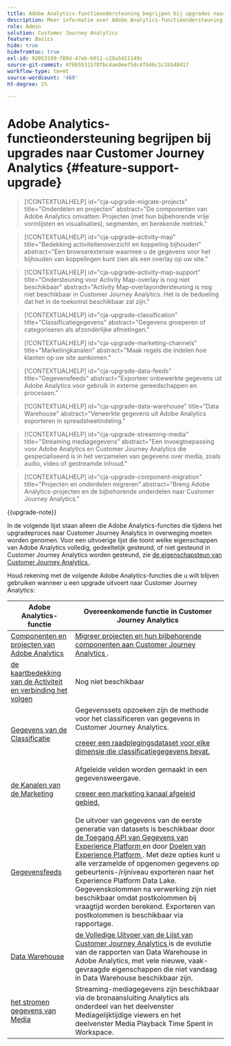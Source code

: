 ```yaml
---
title: Adobe Analytics-functieondersteuning begrijpen bij upgrades naar Customer Journey Analytics
description: Meer informatie over Adobe Analytics-functieondersteuning bij upgrades naar Customer Journey Analytics
role: Admin
solution: Customer Journey Analytics
feature: Basics
hide: true
hidefromtoc: true
exl-id: 92053109-f80d-47ab-b011-c28a5411149c
source-git-commit: 4f6b5531578fbc4ae0eef5dc4fb46c3c1b548417
workflow-type: tm+mt
source-wordcount: '469'
ht-degree: 1%

---
```


# Adobe Analytics-functieondersteuning begrijpen bij upgrades naar Customer Journey Analytics {#feature-support-upgrade}

<!-- markdownlint-disable MD034 -->

>[!CONTEXTUALHELP]
>id="cja-upgrade-migrate-projects"
>title="Onderdelen en projecten"
>abstract="De componenten van Adobe Analytics omvatten: Projecten (met hun bijbehorende vrije vormlijsten en visualisaties), segmenten, en berekende metriek."

<!-- markdownlint-enable MD034 -->

<!-- markdownlint-disable MD034 -->

>[!CONTEXTUALHELP]
>id="cja-upgrade-activity-map"
>title="Bedekking activiteitenoverzicht en koppeling bijhouden"
>abstract="Een browserextensie waarmee u de gegevens voor het bijhouden van koppelingen kunt zien als een overlay op uw site."

<!-- markdownlint-enable MD034 -->

<!-- markdownlint-disable MD034 -->

>[!CONTEXTUALHELP]
>id="cja-upgrade-activity-map-support"
>title="Ondersteuning voor Activity Map-overlay is nog niet beschikbaar"
>abstract="Activity Map-overlayondersteuning is nog niet beschikbaar in Customer Journey Analytics. Het is de bedoeling dat het in de toekomst beschikbaar zal zijn."

<!-- markdownlint-enable MD034 -->

<!-- markdownlint-disable MD034 -->

>[!CONTEXTUALHELP]
>id="cja-upgrade-classification"
>title="Classificatiegegevens"
>abstract="Gegevens groeperen of categoriseren als afzonderlijke afmetingen."

<!-- markdownlint-enable MD034 -->

<!-- markdownlint-disable MD034 -->

>[!CONTEXTUALHELP]
>id="cja-upgrade-marketing-channels"
>title="Marketingkanalen"
>abstract="Maak regels die indelen hoe klanten op uw site aankomen."

<!-- markdownlint-enable MD034 -->

<!-- markdownlint-disable MD034 -->

>[!CONTEXTUALHELP]
>id="cja-upgrade-data-feeds"
>title="Gegevensfeeds"
>abstract="Exporteer onbewerkte gegevens uit Adobe Analytics voor gebruik in externe gereedschappen en processen."

<!-- markdownlint-enable MD034 -->

<!-- markdownlint-disable MD034 -->

>[!CONTEXTUALHELP]
>id="cja-upgrade-data-warehouse"
>title="Data Warehouse"
>abstract="Verwerkte gegevens uit Adobe Analytics exporteren in spreadsheetindeling."

<!-- markdownlint-enable MD034 -->

<!-- markdownlint-disable MD034 -->

>[!CONTEXTUALHELP]
>id="cja-upgrade-streaming-media"
>title="Streaming mediagegevens"
>abstract="Een invoegtoepassing voor Adobe Analytics en Customer Journey Analytics die gespecialiseerd is in het verzamelen van gegevens over media, zoals audio, video of gestreamde inhoud."

<!-- markdownlint-enable MD034 -->

<!-- markdownlint-disable MD034 -->

>[!CONTEXTUALHELP]
>id="cja-upgrade-component-migration"
>title="Projecten en onderdelen migreren"
>abstract="Breng Adobe Analytics-projecten en de bijbehorende onderdelen naar Customer Journey Analytics."

<!-- markdownlint-enable MD034 -->

{{upgrade-note}}

In de volgende lijst staan alleen die Adobe Analytics-functies die tijdens het upgradeproces naar Customer Journey Analytics in overweging moeten worden genomen. Voor een uitvoerige lijst die toont welke eigenschappen van Adobe Analytics volledig, gedeeltelijk gesteund, of niet gesteund in Customer Journey Analytics worden gesteund, zie [ de eigenschapsteun van Customer Journey Analytics ](/help/getting-started/aa-vs-cja/cja-aa.md).

Houd rekening met de volgende Adobe Analytics-functies die u wilt blijven gebruiken wanneer u een upgrade uitvoert naar Customer Journey Analytics:

| Adobe Analytics-functie | Overeenkomende functie in Customer Journey Analytics |
|---------|----------|
| [ Componenten en projecten van Adobe Analytics ](https://experienceleague.adobe.com/en/docs/analytics/analyze/analysis-workspace/build-workspace-project/freeform-overview) | [ Migreer projecten en hun bijbehorende componenten aan Customer Journey Analytics ](https://experienceleague.adobe.com/en/docs/analytics/admin/admin-tools/component-migration/prepare-component-migration). |
| [ de kaartbedekking van de Activiteit en verbinding het volgen ](https://experienceleague.adobe.com/en/docs/analytics/analyze/activity-map/overview) | Nog niet beschikbaar |
| [ Gegevens van de Classificatie ](https://experienceleague.adobe.com/en/docs/analytics/components/classifications/c-classifications) | Gegevenssets opzoeken zijn de methode voor het classificeren van gegevens in Customer Journey Analytics.<p>[ creeer een raadplegingsdataset voor elke dimensie die classificatiegegevens bevat.](/help/getting-started/cja-upgrade/cja-upgrade-dataset-lookup.md)</p> |
| [ de Kanalen van de Marketing ](https://experienceleague.adobe.com/en/docs/analytics/components/marketing-channels/c-getting-started-mchannel) | Afgeleide velden worden gemaakt in een gegevensweergave. <p>[ creeer een marketing kanaal afgeleid gebied.](/help/getting-started/cja-upgrade/cja-upgrade-marketing-channel.md)</p> |
| [Gegevensfeeds](https://experienceleague.adobe.com/en/docs/analytics/export/analytics-data-feed/data-feed-overview) | De uitvoer van gegevens van de eerste generatie van datasets is beschikbaar door [ de Toegang API van Gegevens van Experience Platform ](https://experienceleague.adobe.com/docs/experience-platform/data-access/api.html) en door [ Doelen van Experience Platform ](https://experienceleague.adobe.com/docs/experience-platform/destinations/ui/activate/export-datasets.html). Met deze opties kunt u alle verzamelde of opgenomen gegevens op gebeurtenis-/rijniveau exporteren naar het Experience Platform Data Lake. Gegevenskolommen na verwerking zijn niet beschikbaar omdat postkolommen bij vraagtijd worden berekend. Exporteren van postkolommen is beschikbaar via rapportage. |
| [Data Warehouse](https://experienceleague.adobe.com/en/docs/analytics/export/data-warehouse/data-warehouse) | [ de Volledige Uitvoer van de Lijst van Customer Journey Analytics ](/help/analysis-workspace/export/export-cloud.md) is de evolutie van de rapporten van Data Warehouse in Adobe Analytics, met vele nieuwe, vaak-gevraagde eigenschappen die niet vandaag in Data Warehouse beschikbaar zijn. |
| [ het stromen gegevens van Media ](https://experienceleague.adobe.com/en/docs/media-analytics/using/media-overview) | Streaming-mediagegevens zijn beschikbaar via de bronaansluiting Analytics als onderdeel van het deelvenster Mediagelijktijdige viewers en het deelvenster Media Playback Time Spent in Workspace. |
